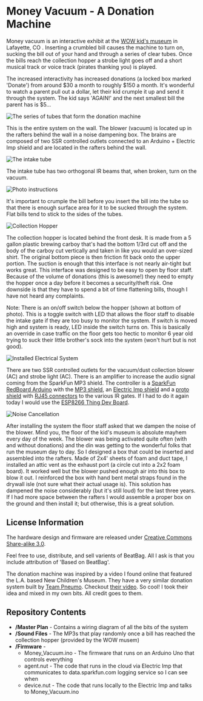 Money Vacuum - A Donation Machine
=======
Money vacuum is an interactive exhibit at the [WOW kid's museum](http://www.wowchildrensmuseum.org/) in Lafayette, CO . Inserting a crumbled bill causes the machine to turn on, sucking the bill out of your hand and through a series of clear tubes. Once the bills reach the collection hopper a strobe light goes off and a short musical track or voice track (pirates thanking you) is played.

The increased interactivity has increased donations (a locked box marked 'Donate') from around $30 a month to roughly $150 a month. It's wonderful to watch a parent pull out a dollar, let their kid crumple it up and send it through the system. The kid says 'AGAIN!' and the next smallest bill the parent has is $5...

![The series of tubes that form the donation machine](https://raw.githubusercontent.com/nseidle/Money_Vacuum/master/Images/Entire%20System.jpg)  

This is the entire system on the wall. The blower (vacuum) is located up in the rafters behind the wall in a noise dampening box. The brains are composed of two SSR controlled outlets connected to an Arduino + Electric Imp shield and are located in the rafters behind the wall.

![The intake tube](https://raw.githubusercontent.com/nseidle/Money_Vacuum/master/Images/System%20Intake.jpg)

The intake tube has two orthogonal IR beams that, when broken, turn on the vacuum.

![Photo instructions](https://raw.githubusercontent.com/nseidle/Money_Vacuum/master/Images/System%20Instructions.jpg)

It's important to crumple the bill before you insert the bill into the tube so that there is enough surface area for it to be sucked through the system. Flat bills tend to stick to the sides of the tubes.

![Collection Hopper](https://raw.githubusercontent.com/nseidle/Money_Vacuum/master/Images/Collection%20Hopper.jpg)

The collection hopper is located behind the front desk. It is made from a 5 gallon plastic brewing carboy that's had the bottom 1/3rd cut off and the body of the carboy cut vertically and taken in like you would an over-sized shirt. The original bottom piece is then friction fit back onto the upper portion. The suction is enough that this interface is not nearly air-tight but works great. This interface was designed to be easy to open by floor staff. Because of the volume of donations (this is awesome!) they need to empty the hopper once a day before it becomes a security/theft risk. One downside is that they have to spend a bit of time flattening bills, though I have not heard any complaints.

Note: There is an on/off switch below the hopper (shown at bottom of photo). This is a toggle switch with LED that allows the floor staff to disable the intake gate if they are too busy to monitor the system. If switch is moved high and system is ready, LED inside the switch turns on. This is basically an override in case traffic on the floor gets too hectic to monitor 6 year old trying to suck their little brother's sock into the system (won't hurt but is not good).

![Installed Electrical System](https://raw.githubusercontent.com/nseidle/Money_Vacuum/master/Images/Control%20Board%20Installed.jpg)

There are two SSR controlled outlets for the vacuum/dust collection blower (AC) and strobe light (AC). There is an amplifier to increase the audio signal coming from the SparkFun MP3 shield. The controller is a [SparkFun RedBoard Arduino](https://www.sparkfun.com/products/12757) with the [MP3 shield](https://www.sparkfun.com/products/12660), an [Electric Imp shield](https://www.sparkfun.com/products/12887) and a [proto shield](https://www.sparkfun.com/products/7914) with [RJ45 connectors](https://www.sparkfun.com/products/716) to the various IR gates. If I had to do it again today I would use the [ESP8266 Thing Dev Board](https://www.sparkfun.com/products/13711).

![Noise Cancellation](https://raw.githubusercontent.com/nseidle/Money_Vacuum/master/Images/Noise%20Supression%20Box.jpg)

After installing the system the floor staff asked that we dampen the noise of the blower. Mind you, the floor of the kid's museum is absolute mayhem every day of the week. The blower was being activated quite often (with and without donations) and the din was getting to the wonderful folks that run the museum day to day. So I designed a box that could be inserted and assembled into the rafters. Made of 2x4' sheets of foam and duct tape, I installed an attic vent as the exhaust port (a circle cut into a 2x2 foam board). It worked well but the blower pushed enough air into this box to blow it out. I reinforced the box with hand bent metal straps found in the drywall isle (not sure what their actual usage is). This solution has dampened the noise considerably (but it's still loud) for the last three years. If I had more space between the rafters I would assemble a proper box on the ground and then install it; but otherwise, this is a great solution.

License Information
-------------------

The hardware design and firmware are released under [Creative Commons Share-alike 3.0](http://creativecommons.org/licenses/by-sa/3.0/).  

Feel free to use, distribute, and sell varients of BeatBag. All I ask is that you include attribution of 'Based on BeatBag'.

The donation machine was inspired by a video I found online that featured the L.A. based New Children's Museum. They have a very similar donation system built by [Team Pneumo](http://teampneumo.com/). Checkout [their video](https://vimeo.com/73435892). So cool! I took their idea and mixed in my own bits. All credit goes to them.

Repository Contents
-------------------
* **/Master Plan** - Contains a wiring diagram of all the bits of the system
* **/Sound Files** - The MP3s that play randomly once a bill has reached the collection hopper (provided by the WOW musem)
* **/Firmware** - 
	* Money_Vacuum.ino - The firmware that runs on an Arduino Uno that controls everything
    * agent.nut - The code that runs in the cloud via Electric Imp that communicates to data.sparkfun.com logging service so I can see when
	* device.nut - The code that runs locally to the Electric Imp and talks to Money_Vacuum.ino